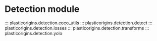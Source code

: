 # Detection module
::: plasticorigins.detection.coco_utils
::: plasticorigins.detection.detect
::: plasticorigins.detection.losses
::: plasticorigins.detection.transforms
::: plasticorigins.detection.yolo
